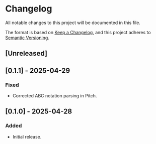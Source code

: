 # Changelog

All notable changes to this project will be documented in this file.

The format is based on [Keep a Changelog](https://keepachangelog.com/en/1.0.0/),
and this project adheres to [Semantic Versioning](https://semver.org/spec/v2.0.0.html).

## [Unreleased]

## [0.1.1] - 2025-04-29
### Fixed
- Corrected ABC notation parsing in Pitch.

## [0.1.0] - 2025-04-28
### Added
- Initial release.
